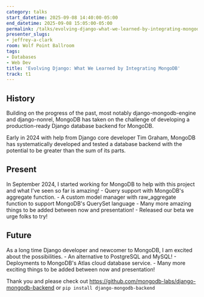 ```yaml
---
category: talks
start_datetime: 2025-09-08 14:40:00-05:00
end_datetime: 2025-09-08 15:05:00-05:00
permalink: /talks/evolving-django-what-we-learned-by-integrating-mongodb/
presenter_slugs:
- jeffrey-a-clark
room: Wolf Point Ballroom
tags:
- Databases
- Web Dev
title: 'Evolving Django: What We Learned by Integrating MongoDB'
track: t1
---
```


## History

Building on the progress of the past, most notably django-mongodb-engine and django-nonrel, MongoDB has taken on the challenge of developing a production-ready Django database backend for MongoDB.

Early in 2024 with help from Django core developer Tim Graham, MongoDB has systematically developed and tested a database backend with the potential to be greater than the sum of its parts.

## Present
In September 2024, I started working for MongoDB to help with this project and what I've seen so far is amazing! - Query support with MongoDB's aggregate function. - A custom model manager with raw_aggregate function to support MongoDB's QuerySet language - Many more amazing things to be added between now and presentation! - Released our beta we urge folks to try!

## Future
As a long time Django developer and newcomer to MongoDB, I am excited about the possibilities. - An alternative to PostgreSQL and MySQL! - Deployments to MongoDB's Atlas cloud database service. - Many more exciting things to be added between now and presentation!

Thank you and please check out https://github.com/mongodb-labs/django-mongodb-backend or `pip install django-mongodb-backend`